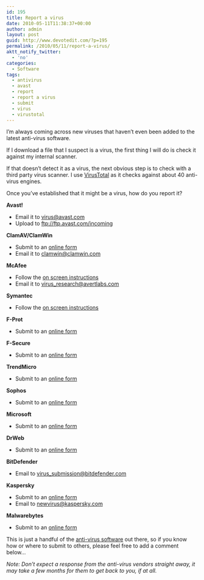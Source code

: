 ```yaml
---
id: 195
title: Report a virus
date: 2010-05-11T11:38:37+00:00
author: admin
layout: post
guid: http://www.devotedit.com/?p=195
permalink: /2010/05/11/report-a-virus/
aktt_notify_twitter:
  - 'no'
categories:
  - Software
tags:
  - antivirus
  - avast
  - report
  - report a virus
  - submit
  - virus
  - virustotal
---
```

I&#8217;m always coming across new viruses that haven&#8217;t even been added to the latest anti-virus software.

If I download a file that I suspect is a virus, the first thing I will do is check it against my internal scanner.

If that doesn&#8217;t detect it as a virus, the next obvious step is to check with a third party virus scanner. I use [VirusTotal](http://www.virustotal.com/) as it checks against about 40 anti-virus engines.

Once you&#8217;ve established that it might be a virus, how do you report it?

<!--more-->

**Avast!**

  * Email it to <virus@avast.com>
  * Upload to <ftp://ftp.avast.com/incoming>

**ClamAV/ClamWin**

  * Submit to an [online form](http://cgi.clamav.net/sendvirus.cgi)
  * Email it to <clamwin@clamwin.com>

**McAfee**

  * Follow the [on screen instructions](http://vil.nai.com/vil/submit-sample.aspx)
  * Email it to <virus_research@avertlabs.com>

**Symantec**

  * Follow the [on screen instructions](http://www.symantec.com/business/security_response/submitsamples.jsp)

**F-Prot**

  * Submit to an [online form](http://www.f-prot.com/virusinfo/submission_form.html)

**F-Secure**

  * Submit to an [online form](https://analysis.f-secure.com/portal/login.html)

**TrendMicro**

  * Submit to an [online form](http://subwiz.trendmicro.com/SubWiz/Wizard.asp?opgWizard=7)

**Sophos**

  * Submit to an [online form](https://secure.sophos.com/support/samples/)

**Microsoft**

  * Submit to an [online form](https://www.microsoft.com/security/portal/Submission/Submit.aspx)

**DrWeb**

  * Submit to an [online form](https://vms.drweb.com/sendvirus/)

**BitDefender**

  * Email to <virus_submission@bitdefender.com>

**Kaspersky**

  * Submit to an [online form](http://support.kaspersky.com/virlab/helpdesk.html)
  * Email to <newvirus@kaspersky.com>

**Malwarebytes**

  * Submit to an [online form](http://uploads.malwarebytes.org/)

This is just a handful of the [anti-virus software](http://en.wikipedia.org/wiki/List_of_antivirus_software) out there, so if you know how or where to submit to others, please feel free to add a comment below&#8230;

_Note: Don&#8217;t expect a response from the anti-virus vendors straight away, it may take a few months for them to get back to you, if at all._